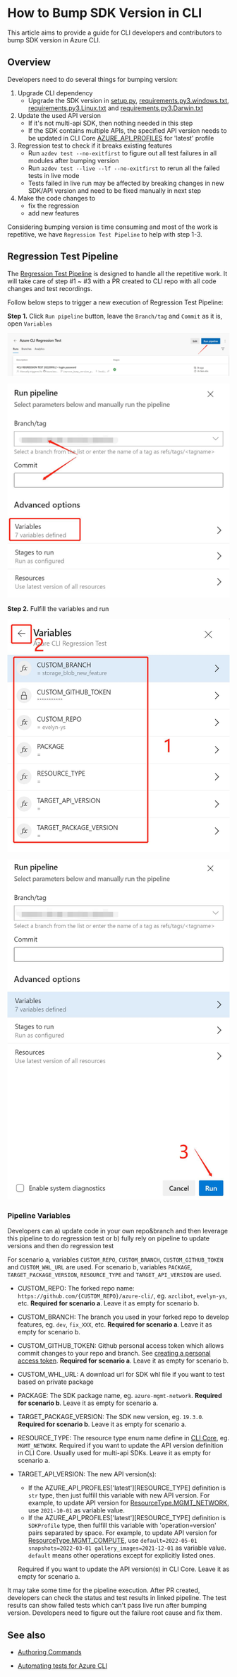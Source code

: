 # How to Bump SDK Version in CLI

This article aims to provide a guide for CLI developers and contributors to bump SDK version in Azure CLI.

## Overview

Developers need to do several things for bumping version:
1. Upgrade CLI dependency
    - Upgrade the SDK version in [setup.py](https://github.com/Azure/azure-cli/blob/dev/src/azure-cli/setup.py), [requirements.py3.windows.txt](https://github.com/Azure/azure-cli/blob/dev/src/azure-cli/requirements.py3.windows.txt), [requirements.py3.Linux.txt](https://github.com/Azure/azure-cli/blob/dev/src/azure-cli/requirements.py3.Linux.txt) and [requirements.py3.Darwin.txt](https://github.com/Azure/azure-cli/blob/dev/src/azure-cli/requirements.py3.Darwin.txt)
2. Update the used API version
    - If it's not multi-api SDK, then nothing needed in this step
    - If the SDK contains multiple APIs, the specified API version needs to be updated in CLI Core [AZURE_API_PROFILES](https://github.com/Azure/azure-cli/blob/ce74ae358b51aedfdfb6c32042b515d949618e33/src/azure-cli-core/azure/cli/core/profiles/_shared.py#L147) for 'latest' profile
3. Regression test to check if it breaks existing features
    - Run `azdev test --no-exitfirst` to figure out all test failures in all modules after bumping version
    - Run `azdev test --live --lf --no-exitfirst` to rerun all the failed tests in live mode
    - Tests failed in live run may be affected by breaking changes in new SDK/API version and need to be fixed manually in next step
4. Make the code changes to
    - fix the regression
    - add new features

Considering bumping version is time consuming and most of the work is repetitive, we have `Regression Test Pipeline` to help with step 1-3.

## Regression Test Pipeline

The [Regression Test Pipeline](https://dev.azure.com/azclitools/internal/_build?definitionId=220) is designed to handle all the repetitive work. It will take care of step #1 ~ #3 with a PR created to CLI repo with all code changes and test recordings.

Follow below steps to trigger a new execution of Regression Test Pipeline:

**Step 1.** Click `Run pipeline` button, leave the `Branch/tag` and `Commit` as it is, open `Variables`

![](assets/regression_test_new_pipeline.jpg)

![](assets/regression_test_pipeline_branch.jpg)

**Step 2.** Fulfill the variables and run

![](assets/regression_test_variables.jpg)

![](assets/regression_test_run.jpg)

### Pipeline Variables

Developers can a) update code in your own repo&branch and then leverage this pipeline to do regression test or b) fully rely on pipeline to update versions and then do regression test

For scenario a, variables `CUSTOM_REPO`, `CUSTOM_BRANCH`, `CUSTOM_GITHUB_TOKEN` and `CUSTOM_WHL_URL` are used.
For scenario b, variables `PACKAGE`, `TARGET_PACKAGE_VERSION`, `RESOURCE_TYPE` and `TARGET_API_VERSION` are used.
- CUSTOM_REPO: The forked repo name: `https://github.com/{CUSTOM_REPO}/azure-cli/`, eg. `azclibot`, `evelyn-ys`, etc. **Required for scenario a**. Leave it as empty for scenario b.
- CUSTOM_BRANCH: The branch you used in your forked repo to develop features, eg. `dev`, `fix_XXX`, etc. **Required for scenario a**. Leave it as empty for scenario b.
- CUSTOM_GITHUB_TOKEN: Github personal access token which allows commit changes to your repo and branch. See [creating a personal access token](https://docs.github.com/en/authentication/keeping-your-account-and-data-secure/creating-a-personal-access-token). **Required for scenario a**. Leave it as empty for scenario b.
- CUSTOM_WHL_URL: A download url for SDK whl file if you want to test based on private package
- PACKAGE: The SDK package name, eg. `azure-mgmt-network`. **Required for scenario b**. Leave it as empty for scenario a.
- TARGET_PACKAGE_VERSION: The SDK new version, eg. `19.3.0`. **Required for scenario b**. Leave it as empty for scenario a.
- RESOURCE_TYPE: The resource type enum name define in [CLI Core](https://github.com/Azure/azure-cli/blob/ce74ae358b51aedfdfb6c32042b515d949618e33/src/azure-cli-core/azure/cli/core/profiles/_shared.py#L38), eg. `MGMT_NETWORK`. Required if you want to update the API version definition in CLI Core. Usually used for multi-api SDKs. Leave it as empty for scenario a.
- TARGET_API_VERSION: The new API version(s):
    - If the AZURE_API_PROFILES['latest'][RESOURCE_TYPE] definition is `str` type, then just fulfill this variable with new API version. For example, to update API version for [ResourceType.MGMT_NETWORK](https://github.com/Azure/azure-cli/blob/ce74ae358b51aedfdfb6c32042b515d949618e33/src/azure-cli-core/azure/cli/core/profiles/_shared.py#L150), use `2021-10-01` as variable value.
    - If the  AZURE_API_PROFILES['latest'][RESOURCE_TYPE] definition is `SDKProfile` type, then fulfill this variable with 'operation=version' pairs separated by space. For example, to update API version for [ResourceType.MGMT_COMPUTE](https://github.com/Azure/azure-cli/blob/ce74ae358b51aedfdfb6c32042b515d949618e33/src/azure-cli-core/azure/cli/core/profiles/_shared.py#L151-L164), use `default=2022-05-01 snapshots=2022-03-01 gallery_images=2021-12-01` as variable value. `default` means other operations except for explicitly listed ones.
    
    Required if you want to update the API version(s) in CLI Core. Leave it as empty for scenario a.

It may take some time for the pipeline execution. After PR created, developers can check the status and test results in linked pipeline. The test results can show failed tests which can't pass live run after bumping version. Developers need to figure out the failure root cause and fix them.

## See also

- [Authoring Commands](authoring_command_modules/authoring_commands.md)

- [Automating tests for Azure CLI](authoring_tests.md)